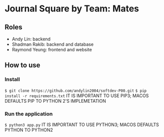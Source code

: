 # Journal Square by Team: Mates

## Roles

- Andy Lin: backend
- Shadman Rakib: backend and database
- Raymond Yeung: frontend and website

## How to use

### Install

`$ git clone https://github.com/andylin2004/softdev-P00.git`
`$ pip install -r requirements.txt` IT IS IMPORTANT TO USE PIP3; MACOS DEFAULTS PIP TO PYTHON 2'S IMPLEMETATION

### Run the application

`$ python3 app.py` IT IS IMPORTANT TO USE PYTHON3; MACOS DEFAULTS PYTHON TO PYTHON2